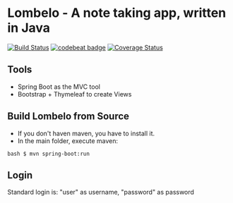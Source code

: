 # Lombelo - A note taking app, written in Java

[![Build Status](https://travis-ci.org/NWuensche/Lombelo.svg?branch=master)](https://travis-ci.org/NWuensche/Lombelo)
[![codebeat badge](https://codebeat.co/badges/e710e123-3691-4a71-a159-7f57f861b08a)](https://codebeat.co/projects/github-com-nwuensche-lombelo)
[![Coverage Status](https://coveralls.io/repos/github/NWuensche/Lombelo/badge.svg?branch=master)](https://coveralls.io/github/NWuensche/Lombelo?branch=master)

## Tools
* Spring Boot as the MVC tool
* Bootstrap + Thymeleaf to create Views

## Build Lombelo from Source
* If you don't haven maven, you have to install it.
* In the main folder, execute maven:

``bash
$ mvn spring-boot:run
``

## Login
Standard login is: "user" as username, "password" as password
